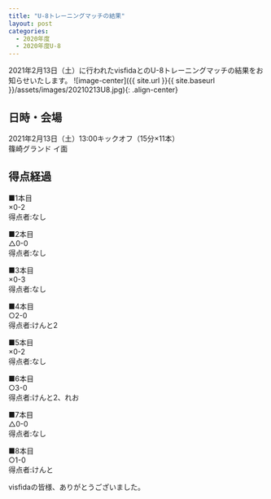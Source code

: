 ```yaml
---
title: "U-8トレーニングマッチの結果"
layout: post
categories:
  - 2020年度
  - 2020年度U-8
---
```


2021年2月13日（土）に行われたvisfidaとのU-8トレーニングマッチの結果をお知らせいたします。
![image-center]({{ site.url }}{{ site.baseurl }}/assets/images/20210213U8.jpg){: .align-center}

## 日時・会場

2021年2月13日（土）13:00キックオフ（15分×11本）<br>
篠崎グランド イ面


## 得点経過

■1本目<br>
×0-2<br>
得点者:なし

■2本目<br>
△0-0<br>
得点者:なし

■3本目<br>
×0-3<br>
得点者:なし

■4本目<br>
○2-0<br>
得点者:けんと2

■5本目<br>
×0-2<br>
得点者:なし

■6本目<br>
○3-0<br>
得点者:けんと2、れお

■7本目<br>
△0-0<br>
得点者:なし

■8本目<br>
○1-0<br>
得点者:けんと



visfidaの皆様、ありがとうございました。
